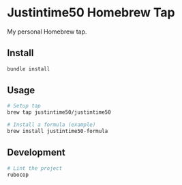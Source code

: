 # Justintime50 Homebrew Tap

My personal Homebrew tap.

## Install

```bash
bundle install
```

## Usage

```bash
# Setup tap
brew tap justintime50/justintime50

# Install a formula (example)
brew install justintime50-formula
```

## Development

```bash
# Lint the project
rubocop
```
